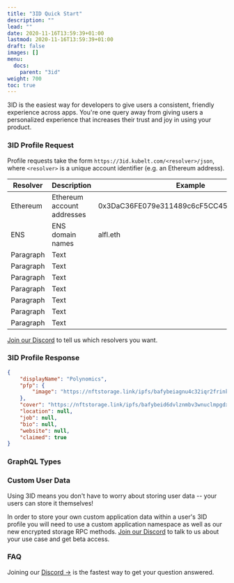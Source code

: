 ```yaml
---
title: "3ID Quick Start"
description: ""
lead: ""
date: 2020-11-16T13:59:39+01:00
lastmod: 2020-11-16T13:59:39+01:00
draft: false
images: []
menu:
  docs:
    parent: "3id"
weight: 700
toc: true
---
```


3ID is the easiest way for developers to give users a consistent, friendly experience across apps. You're one query away from giving users a personalized experience that increases their trust and joy in using your product.

### 3ID Profile Request

Profile requests take the form `https://3id.kubelt.com/<resolver>/json`, where `<resolver>` is a unique account identifier (e.g. an Ethereum address).

| Resolver    | Description | Example | Status |
| ----------- | ----------- | ------- | ------ |
| Ethereum    | Ethereum account addresses       | 0x3DaC36FE079e311489c6cF5CC456a6f38FE01A52 | Live |
| ENS    | ENS domain names       | alfl.eth | On Deck |
| Paragraph   | Text        |         |         |
| Paragraph   | Text        |         |         |
| Paragraph   | Text        |         |         |
| Paragraph   | Text        |         |         |
| Paragraph   | Text        |         |         |
| Paragraph   | Text        |         |         |
| Paragraph   | Text        |         |         |

[Join our Discord](https://discord.gg/UgwAsJf6C5) to tell us which resolvers you want.

### 3ID Profile Response

```json
{
	"displayName": "Polynomics",
	"pfp": {
		"image": "https://nftstorage.link/ipfs/bafybeiagnu4c32iqr2frinkoiwngzdkk24f4b2ivdwvqldfxnqfhpepdty/threeid.png"
	},
	"cover": "https://nftstorage.link/ipfs/bafybeid6dvlznmbv3wnuclmpgdxfkyzea65yve2gpjebj2eamlb2bifsoq/cover.png",
	"location": null,
	"job": null,
	"bio": null,
	"website": null,
	"claimed": true
}
```

### GraphQL Types



### Custom User Data

Using 3ID means you don't have to worry about storing user data -- your users can store it themselves!

In order to store your own custom application data within a user's 3ID profile you will need to use a custom application namespace as well as our new encrypted storage RPC methods. [Join our Discord](https://discord.gg/UgwAsJf6C5) to talk to us about your use case and get beta access.

### FAQ

Joining our [Discord →](https://discord.gg/UgwAsJf6C5) is the fastest way to get your question answered.
